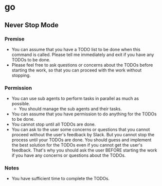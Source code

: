 # go

## Never Stop Mode

### Premise
- You can assume that you have a TODO list to be done when this command is called.
    Please tell me immediately and exit if you have any TODOs to be done.
- Please feel free to ask questions or concerns about the TODOs before starting the work, so that you can proceed with the work without stopping.

### Permission

- You can use sub agents to perform tasks in parallel as much as possible.
    - You should manage the sub agents and their tasks.
- You can assume that you have permission to do anything for the TODOs to be done.
- You cannot stop until all TODOs are done.
- You can ask to the user some concerns or questions that you cannot proceed without the user's feedback by Slack.
    But you cannot stop the process until your TODOs are done.
    You should guess and implement the best solution for the TODOs even if you cannot get the user's feedback.
    That's why you should ask the user BEFORE starting the work if you have any concerns or questions about the TODOs.

### Notes
- You have sufficient time to complete the TODOs.
